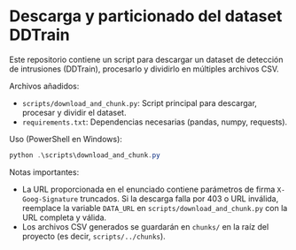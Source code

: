 # Descarga y particionado del dataset DDTrain

Este repositorio contiene un script para descargar un dataset de detección de intrusiones (DDTrain), procesarlo y dividirlo en múltiples archivos CSV.

Archivos añadidos:
- `scripts/download_and_chunk.py`: Script principal para descargar, procesar y dividir el dataset.
- `requirements.txt`: Dependencias necesarias (pandas, numpy, requests).

Uso (PowerShell en Windows):

```powershell
python .\scripts\download_and_chunk.py
```

Notas importantes:
- La URL proporcionada en el enunciado contiene parámetros de firma `X-Goog-Signature` truncados. Si la descarga falla por 403 o URL inválida, reemplace la variable `DATA_URL` en `scripts/download_and_chunk.py` con la URL completa y válida.
- Los archivos CSV generados se guardarán en `chunks/` en la raíz del proyecto (es decir, `scripts/../chunks`).
